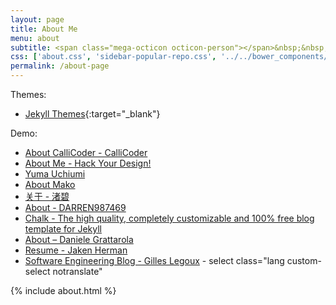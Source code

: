 ```yaml
---
layout: page
title: About Me
menu: about
subtitle: <span class="mega-octicon octicon-person"></span>&nbsp;&nbsp; I am a programmer
css: ['about.css', 'sidebar-popular-repo.css', '../../bower_components/flag-icon-css/css/flag-icon.min.css']
permalink: /about-page
---
```


Themes:
- [Jekyll Themes](https://jekyllthemes.dev/){:target="_blank"}

Demo:
- [About CalliCoder - CalliCoder](https://www.callicoder.com/about/)
- [About Me - Hack Your Design!](https://blog.toshimaru.net/about/)
- [Yuma Uchiumi](https://yumaloop.github.io/about/)
- [About Mako](https://tex2e.github.io/blog/about/)
- [关于 - 渚碧](https://jubeny.com/about/)
- [About - DARREN987469](https://darren987469.github.io/about/)
- [Chalk - The high quality, completely customizable and 100% free blog template for Jekyll](http://chalk.nielsenramon.com/about)
- [About – Daniele Grattarola](https://danielegrattarola.github.io/about/)
- [Resume - Jaken Herman](https://www.jakenherman.com/resume/)
- [Software Engineering Blog - Gilles Legoux](https://glegoux.com/about/) - select class="lang custom-select notranslate"

{% include about.html %}